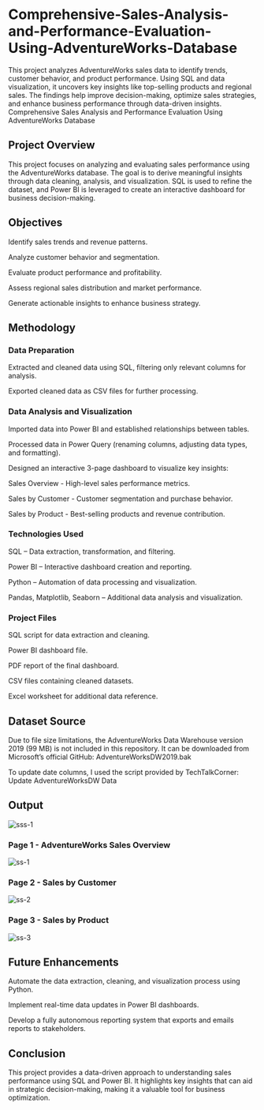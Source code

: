 # Comprehensive-Sales-Analysis-and-Performance-Evaluation-Using-AdventureWorks-Database
This project analyzes AdventureWorks sales data to identify trends, customer behavior, and product performance. Using SQL and data visualization, it uncovers key insights like top-selling products and regional sales. The findings help improve decision-making, optimize sales strategies, and enhance business performance through data-driven insights.
Comprehensive Sales Analysis and Performance Evaluation Using AdventureWorks Database

## Project Overview

This project focuses on analyzing and evaluating sales performance using the AdventureWorks database. The goal is to derive meaningful insights through data cleaning, analysis, and visualization. SQL is used to refine the dataset, and Power BI is leveraged to create an interactive dashboard for business decision-making.

## Objectives

Identify sales trends and revenue patterns.

Analyze customer behavior and segmentation.

Evaluate product performance and profitability.

Assess regional sales distribution and market performance.

Generate actionable insights to enhance business strategy.

## Methodology

### Data Preparation

Extracted and cleaned data using SQL, filtering only relevant columns for analysis.

Exported cleaned data as CSV files for further processing.

### Data Analysis and Visualization

Imported data into Power BI and established relationships between tables.

Processed data in Power Query (renaming columns, adjusting data types, and formatting).

Designed an interactive 3-page dashboard to visualize key insights:

Sales Overview - High-level sales performance metrics.

Sales by Customer - Customer segmentation and purchase behavior.

Sales by Product - Best-selling products and revenue contribution.

### Technologies Used

SQL – Data extraction, transformation, and filtering.

Power BI – Interactive dashboard creation and reporting.

Python – Automation of data processing and visualization.

Pandas, Matplotlib, Seaborn – Additional data analysis and visualization.

### Project Files

SQL script for data extraction and cleaning.

Power BI dashboard file.

PDF report of the final dashboard.

CSV files containing cleaned datasets.

Excel worksheet for additional data reference.

## Dataset Source

Due to file size limitations, the AdventureWorks Data Warehouse version 2019 (99 MB) is not included in this repository. It can be downloaded from Microsoft’s official GitHub:
AdventureWorksDW2019.bak

To update date columns, I used the script provided by TechTalkCorner:
Update AdventureWorksDW Data

## Output
![sss-1](https://github.com/user-attachments/assets/2e585824-4ff1-4a3c-a461-12dddfa981d2)

### Page 1 - AdventureWorks Sales Overview
![ss-1](https://github.com/user-attachments/assets/2079c926-4b4e-4379-b1c4-ca16fe6c21a1)

### Page 2 - Sales by Customer
![ss-2](https://github.com/user-attachments/assets/75413a30-401c-4030-bde1-cf6b6637d033)

### Page 3 - Sales by Product
![ss-3](https://github.com/user-attachments/assets/ce93a077-d021-4841-ba65-a84d3f47cd8d)


## Future Enhancements

Automate the data extraction, cleaning, and visualization process using Python.

Implement real-time data updates in Power BI dashboards.

Develop a fully autonomous reporting system that exports and emails reports to stakeholders.

## Conclusion

This project provides a data-driven approach to understanding sales performance using SQL and Power BI. It highlights key insights that can aid in strategic decision-making, making it a valuable tool for business optimization.

